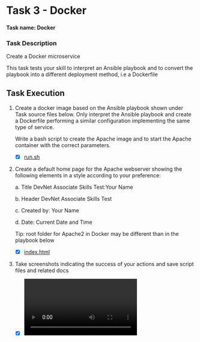 # Task 3 - Docker

#### Task name: Docker

### Task Description

Create a Docker microservice

This task tests your skill to interpret an Ansible playbook and to convert the playbook into a different deployment method, i.e a Dockerfile

## Task Execution

1.  Create a docker image based on the Ansible playbook shown under Task source files below. Only interpret the Ansible playbook and create a Dockerfile performing a similar configuration implementing the same type of service.

    Write a bash script to create the Apache image and to start the Apache container with the correct parameters.

    - [x] [run.sh](run.sh)

2.  Create a default home page for the Apache webserver showing the following elements in a style according to your preference:

    a. Title DevNet Associate Skills Test:Your Name

    b. Header DevNet Associate Skills Test

    c. Created by: Your Name

    d. Date: Current Date and Time

    Tip: root folder for Apache2 in Docker may be different than in the playbook below

    - [x] [index.html](files/index.html)

3.  Take screenshots indicating the success of your actions and save script files and related docs
    - [x] ![videoOfWorkingTask3](Video/Docker.mp4)
